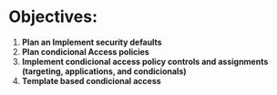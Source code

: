 # Objectives:
1. **Plan an Implement security defaults**
2. **Plan condicional Access policies**
3. **Implement condicional access policy controls and assignments (targeting, applications, and condicionals)**
4. **Template based condicional access**